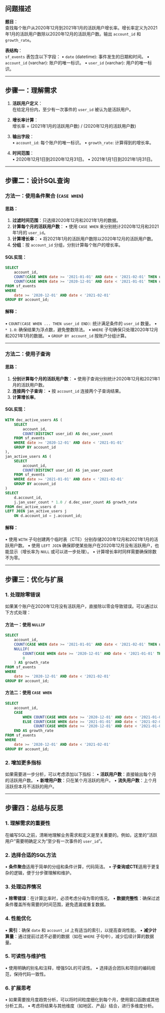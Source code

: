 ## **问题描述**

**题目**：  
查找每个账户从2020年12月到2021年1月的活跃用户增长率。增长率定义为2021年1月的活跃用户数除以2020年12月的活跃用户数。输出 `account_id` 和 `growth_rate`。

**表结构**：  
`sf_events` 表包含以下字段：
• `date` (datetime): 事件发生的日期和时间。
• `account_id` (varchar): 账户的唯一标识。
• `user_id` (varchar): 用户的唯一标识。

---

## **步骤一：理解需求**

1. **活跃用户定义**：  
   在给定月份内，至少有一次事件的 `user_id` 被认为是活跃用户。

2. **增长率计算**：  
   增长率 = (2021年1月的活跃用户数) / (2020年12月的活跃用户数)

3. **输出字段**：  
   • `account_id`: 每个账户的唯一标识。
   • `growth_rate`: 计算得到的增长率。

4. **时间范围**：  
   • 2020年12月1日到2020年12月31日。
   • 2021年1月1日到2021年1月31日。

---

## **步骤二：设计SQL查询**

### **方法一：使用条件聚合 (`CASE WHEN`)**

#### **思路**：
1. **过滤时间范围**：只选择2020年12月和2021年1月的数据。
2. **计算每个月的活跃用户数**：
   • 使用 `CASE WHEN` 来分别统计2020年12月和2021年1月的 `user_id`。
3. **计算增长率**：
   • 将2021年1月的活跃用户数除以2020年12月的活跃用户数。
4. **分组**：按 `account_id` 分组，分别计算每个账户的增长率。

#### **SQL实现**：

```sql
SELECT
    account_id,
    COUNT(CASE WHEN date >= '2021-01-01' AND date < '2021-02-01' THEN user_id END) * 1.0 /
    COUNT(CASE WHEN date >= '2020-12-01' AND date < '2021-01-01' THEN user_id END) AS growth_rate
FROM sf_events
WHERE
    date >= '2020-12-01' AND date < '2021-02-01'
GROUP BY account_id;
```

#### **解释**：
• `COUNT(CASE WHEN ... THEN user_id END)`: 统计满足条件的 `user_id` 数量。
• `* 1.0`: 确保结果为浮点数，避免整数除法。
• `WHERE` 子句确保只处理2020年12月和2021年1月的数据。
• `GROUP BY account_id` 按账户分组计算。

---

### **方法二：使用子查询**

#### **思路**：
1. **分别计算每个月的活跃用户数**：
   • 使用子查询分别统计2020年12月和2021年1月的活跃用户数。
2. **连接两个子查询**：
   • 按 `account_id` 连接两个子查询结果。
3. **计算增长率**。

#### **SQL实现**：

```sql
WITH dec_active_users AS (
    SELECT 
        account_id, 
        COUNT(DISTINCT user_id) AS dec_user_count
    FROM sf_events
    WHERE date >= '2020-12-01' AND date < '2021-01-01'
    GROUP BY account_id
),
jan_active_users AS (
    SELECT 
        account_id, 
        COUNT(DISTINCT user_id) AS jan_user_count
    FROM sf_events
    WHERE date >= '2021-01-01' AND date < '2021-02-01'
    GROUP BY account_id
)
SELECT
    d.account_id,
    j.jan_user_count * 1.0 / d.dec_user_count AS growth_rate
FROM dec_active_users d
LEFT JOIN jan_active_users j
    ON d.account_id = j.account_id;
```

#### **解释**：
• 使用 `WITH` 子句创建两个临时表（CTE）分别存储2020年12月和2021年1月的活跃用户数。
• 使用 `LEFT JOIN` 确保即使某些账户在2020年12月没有活跃用户，也能显示（增长率为 `NULL` 或可以进一步处理）。
• 计算增长率时同样需要确保除数不为零。

---

## **步骤三：优化与扩展**

### **1. 处理除零错误**

如果某个账户在2020年12月没有活跃用户，直接除以零会导致错误。可以通过以下方式处理：

#### **方法一：使用 `NULLIF`**

```sql
SELECT
    account_id,
    COUNT(CASE WHEN date >= '2021-01-01' AND date < '2021-02-01' THEN user_id END) * 1.0 /
    NULLIF(
        COUNT(CASE WHEN date >= '2020-12-01' AND date < '2021-01-01' THEN user_id END),
        0
    ) AS growth_rate
FROM sf_events
WHERE
    date >= '2020-12-01' AND date < '2021-02-01'
GROUP BY account_id;
```

#### **方法二：使用 `CASE WHEN`**

```sql
SELECT
    account_id,
    CASE 
        WHEN COUNT(CASE WHEN date >= '2020-12-01' AND date < '2021-01-01' THEN user_id END) = 0 THEN NULL
        ELSE COUNT(CASE WHEN date >= '2021-01-01' AND date < '2021-02-01' THEN user_id END) * 1.0 /
             COUNT(CASE WHEN date >= '2020-12-01' AND date < '2021-01-01' THEN user_id END)
    END AS growth_rate
FROM sf_events
WHERE
    date >= '2020-12-01' AND date < '2021-02-01'
GROUP BY account_id;
```

### **2. 增加更多指标**

如果需要进一步分析，可以考虑添加以下指标：
• **活跃用户数**：直接输出每个月的活跃用户数。
• **新增用户数**：只在某个月活跃的用户。
• **流失用户数**：上个月活跃但本月不活跃的用户。

---

## **步骤四：总结与反思**

### **1. 理解需求的重要性**
在编写SQL之前，清晰地理解业务需求和定义是至关重要的。例如，这里的“活跃用户”需要明确定义为“至少有一次事件的 `user_id`”。

### **2. 选择合适的SQL方法**
• **条件聚合**适用于简单的分组和条件计算，代码简洁。
• **子查询或CTE**适用于更复杂的逻辑，便于分步骤理解和维护。

### **3. 处理边界情况**
• **除零错误**：在计算比率时，必须考虑分母为零的情况。
• **数据完整性**：确保过滤条件覆盖所有需要的时间范围，避免遗漏或重复数据。

### **4. 性能优化**
• **索引**：确保 `date` 和 `account_id` 上有适当的索引，以提高查询性能。
• **减少计算量**：通过提前过滤不必要的数据（如在 `WHERE` 子句中），减少后续计算的数据量。

### **5. 可读性与维护性**
• 使用明确的别名和注释，增强SQL的可读性。
• 选择适合团队和项目的编码规范，保持代码一致性。

### **6. 扩展思考**
• 如果需要按月度趋势分析，可以将时间粒度细化到每个月，使用窗口函数或其他分析工具。
• 考虑将结果与其他维度（如地区、产品）结合，进行多维度分析。
